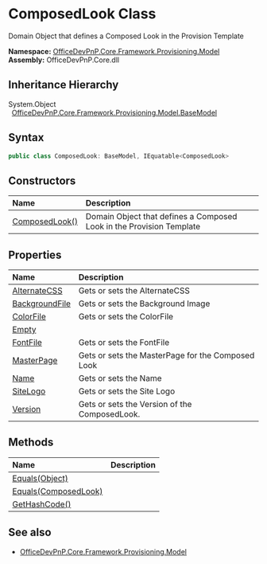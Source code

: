 # ComposedLook Class
 Domain Object that defines a Composed Look in the Provision Template   

**Namespace:** [OfficeDevPnP.Core.Framework.Provisioning.Model](OfficeDevPnP.Core.Framework.Provisioning.Model.md)  
**Assembly:** OfficeDevPnP.Core.dll  
## Inheritance Hierarchy
System.Object  
&ensp;[OfficeDevPnP.Core.Framework.Provisioning.Model.BaseModel](OfficeDevPnP.Core.Framework.Provisioning.Model.BaseModel.md)  
## Syntax
```C#
public class ComposedLook: BaseModel, IEquatable<ComposedLook>
```
## Constructors
|**Name**|**Description**|
|:-----|:-----|
| [ComposedLook()](OfficeDevPnP.Core.Framework.Provisioning.Model.ComposedLook.ctor1.md) |  Domain Object that defines a Composed Look in the Provision Template 
## Properties
|**Name**|**Description**|
|:-----|:-----|
| [AlternateCSS](OfficeDevPnP.Core.Framework.Provisioning.Model.ComposedLook.AlternateCSS.md) | Gets or sets the AlternateCSS
| [BackgroundFile](OfficeDevPnP.Core.Framework.Provisioning.Model.ComposedLook.BackgroundFile.md) | Gets or sets the Background Image
| [ColorFile](OfficeDevPnP.Core.Framework.Provisioning.Model.ComposedLook.ColorFile.md) | Gets or sets the ColorFile
| [Empty](OfficeDevPnP.Core.Framework.Provisioning.Model.ComposedLook.Empty.md) | 
| [FontFile](OfficeDevPnP.Core.Framework.Provisioning.Model.ComposedLook.FontFile.md) | Gets or sets the FontFile
| [MasterPage](OfficeDevPnP.Core.Framework.Provisioning.Model.ComposedLook.MasterPage.md) | Gets or sets the MasterPage for the Composed Look
| [Name](OfficeDevPnP.Core.Framework.Provisioning.Model.ComposedLook.Name.md) | Gets or sets the Name
| [SiteLogo](OfficeDevPnP.Core.Framework.Provisioning.Model.ComposedLook.SiteLogo.md) | Gets or sets the Site Logo
| [Version](OfficeDevPnP.Core.Framework.Provisioning.Model.ComposedLook.Version.md) | Gets or sets the Version of the ComposedLook.
## Methods
|**Name**|**Description**|
|:-----|:-----|
| [Equals(Object)](OfficeDevPnP.Core.Framework.Provisioning.Model.ComposedLook.3520ddbb.md) | 
| [Equals(ComposedLook)](OfficeDevPnP.Core.Framework.Provisioning.Model.ComposedLook.f79612e1.md) | 
| [GetHashCode()](OfficeDevPnP.Core.Framework.Provisioning.Model.ComposedLook.1c6872bd.md) | 
## See also
- [OfficeDevPnP.Core.Framework.Provisioning.Model](OfficeDevPnP.Core.Framework.Provisioning.Model.md)
